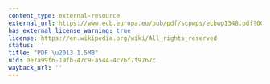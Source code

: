 ```yaml
---
content_type: external-resource
external_url: https://www.ecb.europa.eu/pub/pdf/scpwps/ecbwp1348.pdf?00af1bc1219da6c08e2cdbc1979712cc
has_external_license_warning: true
license: https://en.wikipedia.org/wiki/All_rights_reserved
status: ''
title: "PDF \u2013 1.5MB"
uid: 0e7a99f6-19fb-47c9-a544-4c76f7f9767c
wayback_url: ''
---
```

